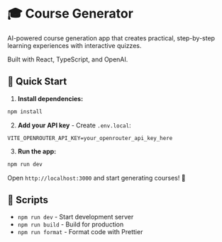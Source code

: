 # 🎓 Course Generator

AI-powered course generation app that creates practical, step-by-step learning experiences with interactive quizzes.

Built with React, TypeScript, and OpenAI.

## 🚀 Quick Start

1. **Install dependencies:**

```bash
npm install
```

2. **Add your API key** - Create `.env.local`:

```env
VITE_OPENROUTER_API_KEY=your_openrouter_api_key_here
```

3. **Run the app:**

```bash
npm run dev
```

Open `http://localhost:3000` and start generating courses! 🎉

## 📝 Scripts

- `npm run dev` - Start development server
- `npm run build` - Build for production
- `npm run format` - Format code with Prettier
